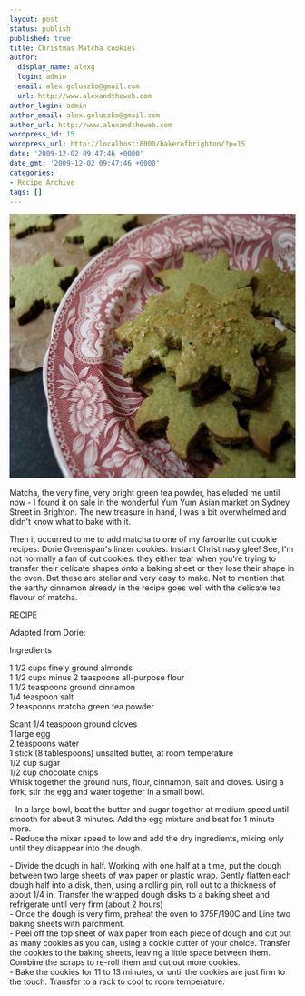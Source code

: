 ```yaml
---
layout: post
status: publish
published: true
title: Christmas Matcha cookies
author:
  display_name: alexg
  login: admin
  email: alex.goluszko@gmail.com
  url: http://www.alexandtheweb.com
author_login: admin
author_email: alex.goluszko@gmail.com
author_url: http://www.alexandtheweb.com
wordpress_id: 15
wordpress_url: http://localhost:8000/bakerofbrighton/?p=15
date: '2009-12-02 09:47:46 +0000'
date_gmt: '2009-12-02 09:47:46 +0000'
categories:
- Recipe Archive
tags: []
---
```

<p><a href="/images/2010/01/4136346749_60787555f3_b.jpg"><img src="/images/2010/01/4136346749_60787555f3_b-620x465.jpg" alt="Matcha Cookies" title="Matcha Cookies" width="620" height="465" class="alignnone size-medium wp-image-113" /></a></p>
<p>Matcha, the very fine, very bright green tea powder, has eluded me until now - I found it on sale in the wonderful Yum Yum Asian market on Sydney Street in Brighton. The new treasure in hand, I was a bit overwhelmed and didn't know what to bake with it.</p>
<p>Then it occurred to me to add matcha to one of my favourite cut cookie recipes: Dorie Greenspan's linzer cookies. Instant Christmasy glee! See, I'm not normally a fan of cut cookies: they either tear when you're trying to transfer their delicate shapes onto a baking sheet or they lose their shape in the oven. But these are stellar and very easy to make. Not to mention that the earthy cinnamon already in the recipe goes well with the delicate tea flavour of matcha.</p>
<p>RECIPE</p>
<p>Adapted from Dorie:</p>
<p>Ingredients</p>
<p>1 1/2 cups finely ground almonds<br />
1 1/2 cups minus 2 teaspoons all-purpose flour<br />
1 1/2 teaspoons ground cinnamon<br />
1/4 teaspoon salt<br />
2 teaspoons matcha green tea powder</p>
<p>Scant 1/4 teaspoon ground cloves<br />
1 large egg<br />
2 teaspoons water<br />
1 stick (8 tablespoons) unsalted butter, at room temperature<br />
1/2 cup sugar<br />
1/2 cup chocolate chips<br />
Whisk together the ground nuts, flour, cinnamon, salt and cloves. Using a fork, stir the egg and water together in a small bowl.</p>
<p>- In a large bowl, beat the butter and sugar together at medium speed until smooth for about 3 minutes. Add the egg mixture and beat for 1 minute more.<br />
- Reduce the mixer speed to low and add the dry ingredients, mixing only until they disappear into the dough.</p>
<p>- Divide the dough in half. Working with one half at a time, put the dough between two large sheets of wax paper or plastic wrap. Gently flatten each dough half into a disk, then, using a rolling pin, roll out to a thickness of about 1/4 in. Transfer the wrapped dough disks to a baking sheet and refrigerate until very firm (about 2 hours)<br />
- Once the dough is very firm, preheat the oven to 375F/190C and Line two baking sheets with parchment.<br />
- Peel off the top sheet of wax paper from each piece of dough and cut out as many cookies as you can, using a cookie cutter of your choice. Transfer the cookies to the baking sheets, leaving a little space between them. Combine the scraps to re-roll them and cut out more cookies.<br />
- Bake the cookies for 11 to 13 minutes, or until the cookies are just firm to the touch. Transfer to a rack to cool to room temperature.</p>
